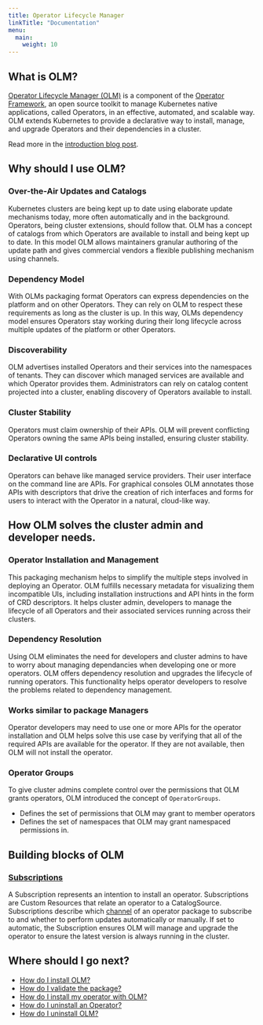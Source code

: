```yaml
---
title: Operator Lifecycle Manager
linkTitle: "Documentation"
menu:
  main:
    weight: 10
---
```


## What is OLM?

[Operator Lifecycle Manager (OLM)](https://github.com/operator-framework/operator-lifecycle-manager) is a component of the [Operator Framework](https://github.com/operator-framework), an open source toolkit to manage Kubernetes native applications, called Operators, in an effective, automated, and scalable way. OLM extends Kubernetes to provide a declarative way to install, manage, and upgrade Operators and their dependencies in a cluster.

Read more in the [introduction blog post](https://operatorhub.io/what-is-an-operator).

## Why should I use OLM?

### Over-the-Air Updates and Catalogs
Kubernetes clusters are being kept up to date using elaborate update mechanisms today, more often automatically and in the background. Operators, being cluster extensions, should follow that. OLM has a concept of catalogs from which Operators are available to install and being kept up to date. In this model OLM allows maintainers granular authoring of the update path and gives commercial vendors a flexible publishing mechanism using channels.

### Dependency Model
With OLMs packaging format Operators can express dependencies on the platform and on other Operators. They can rely on OLM to respect these requirements as long as the cluster is up. In this way, OLMs dependency model ensures Operators stay working during their long lifecycle across multiple updates of the platform or other Operators.

### Discoverability
OLM advertises installed Operators and their services into the namespaces of tenants. They can discover which managed services are available and which Operator provides them. Administrators can rely on catalog content projected into a cluster, enabling discovery of Operators available to install.

### Cluster Stability
Operators must claim ownership of their APIs. OLM will prevent conflicting Operators owning the same APIs being installed, ensuring cluster stability.

### Declarative UI controls
Operators can behave like managed service providers. Their user interface on the command line are APIs. For graphical consoles OLM annotates those APIs with descriptors that drive the creation of rich interfaces and forms for users to interact with the Operator in a natural, cloud-like way. 


## How OLM solves the cluster admin and developer needs.

### Operator Installation and Management

This packaging mechanism helps to simplify the multiple steps involved in deploying an Operator. OLM fulfills necessary metadata for visualizing them incompatible UIs, including installation instructions and API hints in the form of CRD descriptors. It helps cluster admin, developers to manage the lifecycle of all Operators and their associated services running across their clusters.

### Dependency Resolution

Using OLM eliminates the need for developers and cluster admins to have to worry about managing dependancies when developing one or more operators. OLM offers dependency resolution and upgrades the lifecycle of running operators. This functionality helps operator developers to resolve the problems related to dependency management.

### Works similar to package Managers

Operator developers may need to use one or more APIs for the operator installation and OLM helps solve this use case by verifying that all of the required APIs are available for the operator. If they are not available, then OLM will not install the operator.

### Operator Groups

To give cluster admins complete control over the permissions that OLM grants operators, OLM introduced the concept of `OperatorGroups`.

* Defines the set of permissions that OLM may grant to member operators
* Defines the set of namespaces that OLM may grant namespaced permissions in.

## Building blocks of OLM


### [Subscriptions](/docs/concepts/crds/subscription)

A Subscription represents an intention to install an operator. Subscriptions are Custom Resources that relate an operator to a CatalogSource. Subscriptions describe which [channel](/docs/glossary/#channel) of an operator package to subscribe to and whether to perform updates automatically or manually. If set to automatic, the Subscription ensures OLM will manage and upgrade the operator to ensure the latest version is always running in the cluster.


## Where should I go next?

- [How do I install OLM?](/docs/getting-started/)
- [How do I validate the package?](/docs/tasks/validate-package)
- [How do I install my operator with OLM?](/docs/tasks/install-operator-with-olm/)
- [How do I uninstall an Operator?](/docs/tasks/uninstall-operator)
- [How do I uninstall OLM?](/docs/tasks/uninstall-olm)